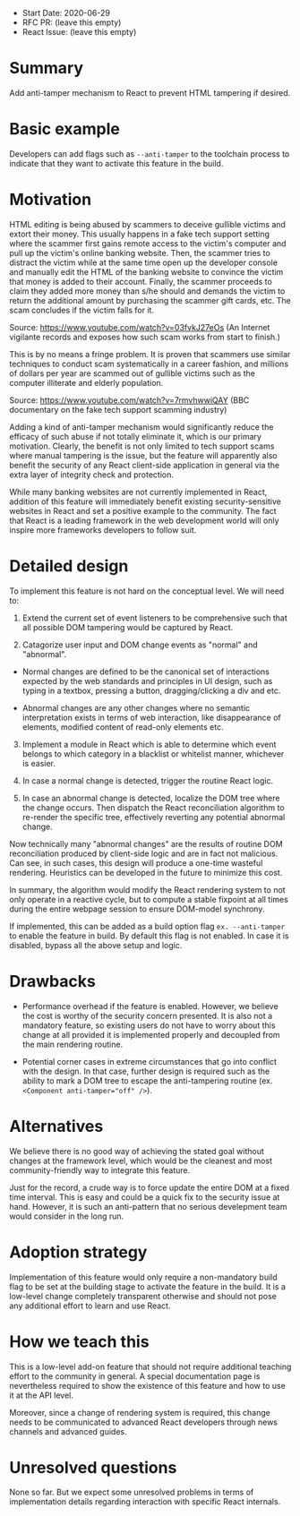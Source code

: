 - Start Date: 2020-06-29
- RFC PR: (leave this empty)
- React Issue: (leave this empty)

# Summary

Add anti-tamper mechanism to React to prevent HTML tampering if desired.

# Basic example

Developers can add flags such as `--anti-tamper` to the toolchain process to indicate that they want to activate this feature in the build.

# Motivation

HTML editing is being abused by scammers to deceive gullible victims and extort their money. This usually happens in a fake tech support setting where the scammer first gains remote access to the victim's computer and pull up the victim's online banking website. Then, the scammer tries to distract the victim while at the same time open up the developer console and manually edit the HTML of the banking website to convince the victim that money is added to their account. Finally, the scammer proceeds to claim they added more money than s/he should and demands the victim to return the additional amount by purchasing the scammer gift cards, etc. The scam concludes if the victim falls for it.

Source: 
https://www.youtube.com/watch?v=03fvkJ27eOs (An Internet vigilante records and exposes how such scam works from start to finish.)

This is by no means a fringe problem. It is proven that scammers use similar techniques to conduct scam systematically in a career fashion, and millions of dollars per year are scammed out of gullible victims such as the computer illiterate and elderly population.

Source:
https://www.youtube.com/watch?v=7rmvhwwiQAY (BBC documentary on the fake tech support scamming industry)

Adding a kind of anti-tamper mechanism would significantly reduce the efficacy of such abuse if not totally eliminate it, which is our primary motivation. Clearly, the benefit is not only limited to tech support scams where manual tampering is the issue, but the feature will apparently also benefit the security of any React client-side application in general via the extra layer of integrity check and protection.

While many banking websites are not currently implemented in React, addition of this feature will immediately benefit existing security-sensitive websites in React and set a positive example to the community. The fact that React is a leading framework in the web development world will only inspire more frameworks developers to follow suit.


# Detailed design

To implement this feature is not hard on the conceptual level. We will need to:

1) Extend the current set of event listeners to be comprehensive such that all possible DOM tampering would be captured by React.

1) Catagorize user input and DOM change events as "normal" and "abnormal".

-  Normal changes are defined to be the canonical set of interactions expected by the web standards and principles in UI design, such as typing in a textbox, pressing a button, dragging/clicking a div and etc.

- Abnormal changes are any other changes where no semantic interpretation exists in terms of web interaction, like disappearance of elements, modified content of read-only elements etc.

3. Implement a module in React which is able to determine which event belongs to which category in a blacklist or whitelist manner, whichever is easier.

4. In case a normal change is detected, trigger the routine React logic.

5. In case an abnormal change is detected, localize the DOM tree where the change occurs. Then dispatch the React reconciliation algorithm to re-render the specific tree, effectively reverting any potential abnormal change.

Now technically many "abnormal changes" are the results of routine DOM reconciliation produced by client-side logic and are in fact not malicious. Can see, in such cases, this design will produce a one-time wasteful rendering. Heuristics can be developed in the future to minimize this cost.

In summary, the algorithm would modify the React rendering system to not only operate in a reactive cycle, but to compute a stable fixpoint at all times during the entire webpage session to ensure DOM-model synchrony.

If implemented, this can be added as a build option flag `ex. --anti-tamper` to enable the feature in build. By default this flag is not enabled. In case it is disabled, bypass all the above setup and logic.

# Drawbacks

- Performance overhead if the feature is enabled. However, we believe the cost is worthy of the security concern presented. It is also not a mandatory feature, so existing users do not have to worry about this change at all provided it is implemented properly and decoupled from the main rendering routine.

- Potential corner cases in extreme circumstances that go into conflict with the design. In that case, further design is required such as the ability to mark a DOM tree to escape the anti-tampering routine (ex. `<Component anti-tamper="off" />`).

# Alternatives

We believe there is no good way of achieving the stated goal without changes at the framework level, which would be the cleanest and most community-friendly way to integrate this feature.

Just for the record, a crude way is to force update the entire DOM at a fixed time interval. This is easy and could be a quick fix to the security issue at hand. However, it is such an anti-pattern that no serious develepment team would consider in the long run.

# Adoption strategy

Implementation of this feature would only require a non-mandatory build flag to be set at the building stage to activate the feature in the build.  It is a low-level change completely transparent otherwise and should not pose any additional effort to learn and use React.

# How we teach this

This is a low-level add-on feature that should not require additional teaching effort to the community in general. A special documentation page is nevertheless required to show the existence of this feature and how to use it at the API level.

Moreover, since a change of rendering system is required, this change needs to be communicated to advanced React developers through news channels and advanced guides.

# Unresolved questions

None so far. But we expect some unresolved problems in terms of implementation details regarding interaction with specific React internals.